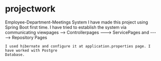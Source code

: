 # projectwork
Employee-Department-Meetings  System
    I have made this project using Spring Boot first time.  I have tried to establish the system 
    via communicating viewpages --> Controllerpages ---> ServicePages  and -----> Repository Pages
                                           
    I used hibernate and configure it at application.properties page. I have worked with Postgre 
    Database. 
                                            
